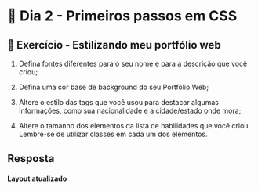 # :dart: Dia 2 - Primeiros passos em CSS

## :rocket: Exercício - Estilizando meu portfólio web

1. Defina fontes diferentes para o seu nome e para a descrição que você criou;

2. Defina uma cor base de background do seu Portfólio Web;

3. Altere o estilo das tags que você usou para destacar algumas informações, como
sua nacionalidade e a cidade/estado onde mora;

4. Altere o tamanho dos elementos da lista de habilidades que você criou. Lembre-se
de utilizar classes em cada um dos elementos.


## Resposta 

#### Layout atualizado

